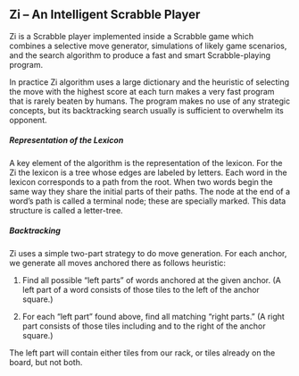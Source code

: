 ## Zi – An Intelligent Scrabble Player

Zi is a Scrabble player implemented inside a Scrabble game which combines a
selective move generator, simulations of likely game scenarios, and the search algorithm to produce a
fast and smart Scrabble-playing program.

In practice Zi algorithm uses a large dictionary and the heuristic of selecting the move with the highest score at each turn makes a very fast program that is rarely beaten by humans. The program makes no use of any strategic concepts, but its backtracking search usually is sufficient to overwhelm its opponent.

##### Representation of the Lexicon

A key element of the algorithm is the representation of the lexicon. For the Zi the lexicon is a tree whose edges are labeled by letters. Each word in the lexicon corresponds to a path from the root. When two words begin the same way they share the initial parts of their paths. The node at the end of a word’s path is called a terminal node; these are specially marked.  This data structure is called a letter-tree.
 
##### Backtracking

Zi uses a simple two-part strategy to do move generation. For each anchor, we generate all moves anchored there as follows heuristic:

1.	Find all possible “left parts” of words anchored at the given anchor. (A left part of a word consists of those tiles to the left of the anchor square.)

2.	For each “left part” found above, find all matching “right parts.” (A right part consists of those tiles
including and to the right of the anchor square.)

The left part will contain either tiles from our rack, or tiles already on the board, but not both.


